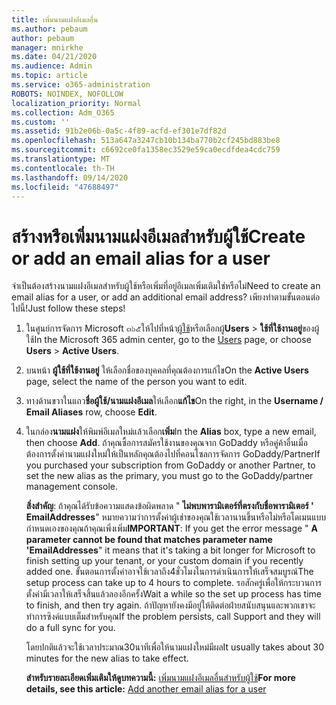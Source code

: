 ```yaml
---
title: เพิ่มนามแฝงอีเมลอื่น
ms.author: pebaum
author: pebaum
manager: mnirkhe
ms.date: 04/21/2020
ms.audience: Admin
ms.topic: article
ms.service: o365-administration
ROBOTS: NOINDEX, NOFOLLOW
localization_priority: Normal
ms.collection: Adm_O365
ms.custom: ''
ms.assetid: 91b2e06b-0a5c-4f89-acfd-ef301e7df82d
ms.openlocfilehash: 513a647a3247cb10b134ba770b2cf245bd883be8
ms.sourcegitcommit: c6692ce0fa1358ec3529e59ca0ecdfdea4cdc759
ms.translationtype: MT
ms.contentlocale: th-TH
ms.lasthandoff: 09/14/2020
ms.locfileid: "47688497"
---
```

# <a name="create-or-add-an-email-alias-for-a-user"></a><span data-ttu-id="4a805-102">สร้างหรือเพิ่มนามแฝงอีเมลสำหรับผู้ใช้</span><span class="sxs-lookup"><span data-stu-id="4a805-102">Create or add an email alias for a user</span></span>

<span data-ttu-id="4a805-103">จำเป็นต้องสร้างนามแฝงอีเมลสำหรับผู้ใช้หรือเพิ่มที่อยู่อีเมลเพิ่มเติมใช่หรือไม่</span><span class="sxs-lookup"><span data-stu-id="4a805-103">Need to create an email alias for a user, or add an additional email address?</span></span> <span data-ttu-id="4a805-104">เพียงทำตามขั้นตอนต่อไปนี้!</span><span class="sxs-lookup"><span data-stu-id="4a805-104">Just follow these steps!</span></span>
  
1. <span data-ttu-id="4a805-105">ในศูนย์การจัดการ Microsoft ๓๖๕ให้ไปที่หน้า[ผู้ใช้](https://go.microsoft.com/fwlink/p/?linkid=834822)หรือเลือกผู้**Users** \> **ใช้ที่ใช้งานอยู่**ของผู้ใช้</span><span class="sxs-lookup"><span data-stu-id="4a805-105">In the Microsoft 365 admin center, go to the [Users](https://go.microsoft.com/fwlink/p/?linkid=834822) page, or choose **Users** \> **Active Users**.</span></span>
    
2. <span data-ttu-id="4a805-106">บนหน้า **ผู้ใช้ที่ใช้งานอยู่** ให้เลือกชื่อของบุคคลที่คุณต้องการแก้ไข</span><span class="sxs-lookup"><span data-stu-id="4a805-106">On the **Active Users** page, select the name of the person you want to edit.</span></span> 
    
3. <span data-ttu-id="4a805-107">ทางด้านขวาในแถว**ชื่อผู้ใช้/นามแฝงอีเมล**ให้เลือก**แก้ไข**</span><span class="sxs-lookup"><span data-stu-id="4a805-107">On the right, in the **Username / Email Aliases** row, choose **Edit**.</span></span>
    
4. <span data-ttu-id="4a805-108">ในกล่อง**นามแฝง**ให้พิมพ์อีเมลใหม่แล้วเลือก**เพิ่ม**</span><span class="sxs-lookup"><span data-stu-id="4a805-108">In the **Alias** box, type a new email, then choose **Add**.</span></span> <span data-ttu-id="4a805-109">ถ้าคุณซื้อการสมัครใช้งานของคุณจาก GoDaddy หรือคู่ค้าอื่นเมื่อต้องการตั้งค่านามแฝงใหม่ให้เป็นหลักคุณต้องไปที่คอนโซลการจัดการ GoDaddy/Partner</span><span class="sxs-lookup"><span data-stu-id="4a805-109">If you purchased your subscription from GoDaddy or another Partner, to set the new alias as the primary, you must go to the GoDaddy/partner management console.</span></span> 
    
    <span data-ttu-id="4a805-110">**สิ่งสำคัญ**: ถ้าคุณได้รับข้อความแสดงข้อผิดพลาด " **ไม่พบพารามิเตอร์ที่ตรงกับชื่อพารามิเตอร์ ' EmailAddresses**" หมายความว่าการตั้งค่าผู้เช่าของคุณใช้เวลานานขึ้นหรือไม่หรือโดเมนแบบกำหนดเองของคุณถ้าคุณเพิ่งเพิ่ม</span><span class="sxs-lookup"><span data-stu-id="4a805-110">**IMPORTANT**: If you get the error message " **A parameter cannot be found that matches parameter name 'EmailAddresses**" it means that it's taking a bit longer for Microsoft to finish setting up your tenant, or your custom domain if you recently added one.</span></span> <span data-ttu-id="4a805-111">ขั้นตอนการตั้งค่าอาจใช้เวลาถึง4ชั่วโมงในการดำเนินการให้เสร็จสมบูรณ์</span><span class="sxs-lookup"><span data-stu-id="4a805-111">The setup process can take up to 4 hours to complete.</span></span> <span data-ttu-id="4a805-112">รอสักครู่เพื่อให้กระบวนการตั้งค่ามีเวลาให้เสร็จสิ้นแล้วลองอีกครั้ง</span><span class="sxs-lookup"><span data-stu-id="4a805-112">Wait a while so the set up process has time to finish, and then try again.</span></span> <span data-ttu-id="4a805-113">ถ้าปัญหายังคงมีอยู่ให้ติดต่อฝ่ายสนับสนุนและพวกเขาจะทำการซิงค์แบบเต็มสำหรับคุณ</span><span class="sxs-lookup"><span data-stu-id="4a805-113">If the problem persists, call Support and they will do a full sync for you.</span></span>
    
    <span data-ttu-id="4a805-114">โดยปกติแล้วจะใช้เวลาประมาณ30นาทีเพื่อให้นามแฝงใหม่มีผล</span><span class="sxs-lookup"><span data-stu-id="4a805-114">It usually takes about 30 minutes for the new alias to take effect.</span></span>
    
    <span data-ttu-id="4a805-115">**สำหรับรายละเอียดเพิ่มเติมให้ดูบทความนี้:** [เพิ่มนามแฝงอีเมลอื่นสำหรับผู้ใช้](https://docs.microsoft.com/microsoft-365/admin/email/add-another-email-alias-for-a-user)</span><span class="sxs-lookup"><span data-stu-id="4a805-115">**For more details, see this article:** [Add another email alias for a user](https://docs.microsoft.com/microsoft-365/admin/email/add-another-email-alias-for-a-user)</span></span>
    

